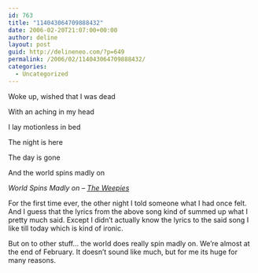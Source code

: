 ```yaml
---
id: 763
title: "114043064709888432"
date: 2006-02-20T21:07:00+00:00
author: deline
layout: post
guid: http://delineneo.com/?p=649
permalink: /2006/02/114043064709888432/
categories:
  - Uncategorized
---
```

Woke up, wished that I was dead

With an aching in my head

I lay motionless in bed

The night is here

The day is gone

And the world spins madly on

_World Spins Madly on &#8211; [The Weepies](http://www.theweepies.com/)_

For the first time ever, the other night I told someone what I had once felt. And I guess that the lyrics from the above song kind of summed up what I pretty much said. Except I didn&#8217;t actually know the lyrics to the said song I like till today which is kind of ironic.

But on to other stuff&#8230; the world does really spin madly on. We&#8217;re almost at the end of February. It doesn&#8217;t sound like much, but for me its huge for many reasons.
